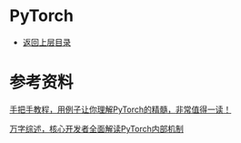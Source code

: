 # PyTorch

* [返回上层目录](../coding.md)




# 参考资料



[手把手教程，用例子让你理解PyTorch的精髓，非常值得一读！](https://mp.weixin.qq.com/s/mGLFBEJWVG-ucxdNnN_aig)

[万字综述，核心开发者全面解读PyTorch内部机制](https://mp.weixin.qq.com/s/8J-vsOukt7xwWQFtwnSnWw)



